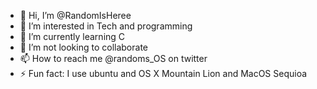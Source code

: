 - 👋 Hi, I’m @RandomIsHeree
- 👀 I’m interested in Tech and programming
- 🌱 I’m currently learning  C
- 💞️ I’m not looking to collaborate 
- 📫 How to reach me @randoms_OS on twitter
- ⚡ Fun fact: I use ubuntu and OS X Mountain Lion and MacOS Sequioa 

<!---
RandomIsHeree/RandomIsHeree is a ✨ special ✨ repository because its `README.md` (this file) appears on your GitHub profile.
You can click the Preview link to take a look at your changes.
--->
